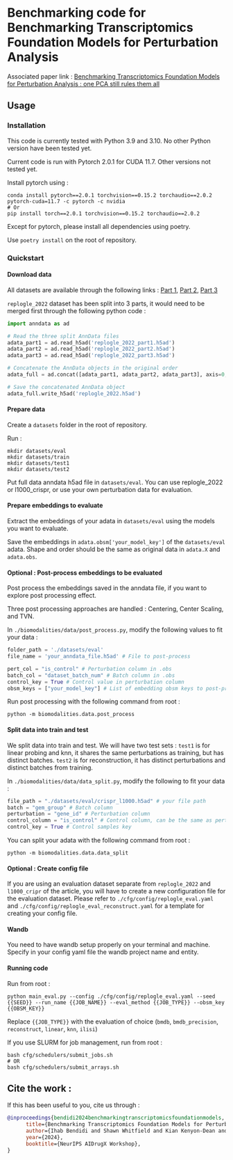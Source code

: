 # Benchmarking code for Benchmarking Transcriptomics Foundation Models for Perturbation Analysis

Associated paper link : [Benchmarking Transcriptomics Foundation Models for Perturbation Analysis : one PCA still rules them all](https://arxiv.org/abs/2410.13956)

## Usage

### Installation

This code is currently tested with Python 3.9 and 3.10. No other Python version have been tested yet.


Current code is run with Pytorch 2.0.1 for CUDA 11.7. Other versions not tested yet.

Install pytorch using : 

```
conda install pytorch==2.0.1 torchvision==0.15.2 torchaudio==2.0.2 pytorch-cuda=11.7 -c pytorch -c nvidia
# Or 
pip install torch==2.0.1 torchvision==0.15.2 torchaudio==2.0.2
```

Except for pytorch, please install all dependencies using poetry.

Use `poetry install` on the root of repository.


### Quickstart

#### Download data

All datasets are available through the following links : [Part 1](https://zenodo.org/records/14037432), [Part 2](https://zenodo.org/records/14037465), [Part 3](https://zenodo.org/records/14039051)

`replogle_2022` dataset has been split into 3 parts, it would need to be merged first through the following python code :

```python
import anndata as ad

# Read the three split AnnData files
adata_part1 = ad.read_h5ad('replogle_2022_part1.h5ad')
adata_part2 = ad.read_h5ad('replogle_2022_part2.h5ad')
adata_part3 = ad.read_h5ad('replogle_2022_part3.h5ad')

# Concatenate the AnnData objects in the original order
adata_full = ad.concat([adata_part1, adata_part2, adata_part3], axis=0, join='outer')

# Save the concatenated AnnData object
adata_full.write_h5ad('replogle_2022.h5ad')
```


#### Prepare data

Create a `datasets` folder in the root of repository. 

Run :

```
mkdir datasets/eval
mkdir datasets/train
mkdir datasets/test1
mkdir datasets/test2
```

Put full data anndata h5ad file in `datasets/eval`. You can use replogle_2022 or l1000_crispr, or use your own perturbation data for evaluation.

#### Prepare embeddings to evaluate

Extract the embeddings of your adata in  `datasets/eval`  using the models you want to evaluate.

Save the embeddings in `adata.obsm['your_model_key']` of the `datasets/eval` adata. Shape and order should be the same as original data in `adata.X` and `adata.obs`.


#### Optional : Post-process embeddings to be evaluated 

Post process the embeddings saved in the anndata file, if you want to explore post processing effect. 

Three post processing approaches are handled : Centering, Center Scaling, and TVN.

In `./biomodalities/data/post_process.py`, modify the following values to fit your data : 

```python
folder_path = './datasets/eval'
file_name = 'your_anndata_file.h5ad' # File to post-process

pert_col = "is_control" # Perturbation column in .obs
batch_col = "dataset_batch_num" # Batch column in .obs
control_key = True # Control value in perturbation column
obsm_keys = ["your_model_key"] # List of embedding obsm keys to post-process
```


Run post processing with the following command from root :

```
python -m biomodalities.data.post_process
```

#### Split data into train and test

We split data into train and test. We will have two test sets : `test1` is for linear probing and knn, it shares the same perturbations as training, but has distinct batches. `test2` is for reconstruction, it has distinct perturbations and distinct batches from training.

In `./biomodalities/data/data_split.py`, modify the following to fit your data :

```python
file_path = "./datasets/eval/crispr_l1000.h5ad" # your file path
batch = "gem_group" # Batch column
perturbation = "gene_id" # Perturbation column
control_column = "is_control" # Control column, can be the same as perturbation column
control_key = True # Control samples key
```

You can split your adata with the following command from root :

```
python -m biomodalities.data.data_split
```


#### Optional : Create config file

If you are using an evaluation dataset separate from `replogle_2022` and `l1000_cripr` of the article, you will have to create a new configuration file for the evaluation dataset. Please refer to `./cfg/config/replogle_eval.yaml` and `./cfg/config/replogle_eval_reconstruct.yaml` for a template for creating your config file.

#### Wandb 

You need to have wandb setup properly on your terminal and machine. Specify in your config yaml file the wandb project name and entity.


#### Running code


Run from root : 

```
python main_eval.py --config ./cfg/config/replogle_eval.yaml --seed {{SEED}} --run_name {{JOB_NAME}} --eval_method {{JOB_TYPE}} --obsm_key {{OBSM_KEY}}
```

Replace `{{JOB_TYPE}}` with the evaluation of choice (`bmdb`, `bmdb_precision`, `reconstruct`, `linear`, `knn`, `ilisi`)

If you use SLURM for job management, run from root :

```
bash cfg/schedulers/submit_jobs.sh
# OR 
bash cfg/schedulers/submit_arrays.sh
```


## Cite the work :

If this has been useful to you, cite us through :

```bibtex
@inproceedings{bendidi2024benchmarkingtranscriptomicsfoundationmodels,
      title={Benchmarking Transcriptomics Foundation Models for Perturbation Analysis : one PCA still rules them all}, 
      author={Ihab Bendidi and Shawn Whitfield and Kian Kenyon-Dean and Hanene Ben Yedder and Yassir El Mesbahi and Emmanuel Noutahi and Alisandra K. Denton},
      year={2024},
      booktitle={NeurIPS AIDrugX Workshop}, 
}
```
